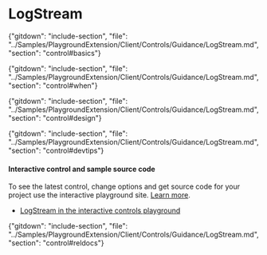 ﻿# LogStream

{"gitdown": "include-section", "file": "../Samples/PlaygroundExtension/Client/Controls/Guidance/LogStream.md", "section": "control#basics"}

<!-- TODO get an IMAGE to embed here -->

<!-- TODO get an SAMPLE CODE to embed here -->

{"gitdown": "include-section", "file": "../Samples/PlaygroundExtension/Client/Controls/Guidance/LogStream.md", "section": "control#when"}

{"gitdown": "include-section", "file": "../Samples/PlaygroundExtension/Client/Controls/Guidance/LogStream.md", "section": "control#design"}

{"gitdown": "include-section", "file": "../Samples/PlaygroundExtension/Client/Controls/Guidance/LogStream.md", "section": "control#devtips"}

#### Interactive control and sample source code
To see the latest control, change options and get source code for your project use the interactive playground site.  [Learn more](./top-extensions-controls-playground.md).

*  <a href="https://ms.portal.azure.com/?Microsoft_Azure_Playground=true#blade/Microsoft_Azure_Playground/ControlsIndexBlade/LogStream_create_Playground" target="_blank">LogStream in the interactive controls playground</a>

 


{"gitdown": "include-section", "file": "../Samples/PlaygroundExtension/Client/Controls/Guidance/LogStream.md", "section": "control#reldocs"}
